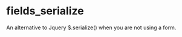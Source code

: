 fields_serialize
================

An alternative to Jquery $.serialize() when you are not using a form.
